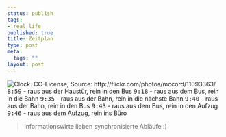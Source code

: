 ```yaml
--- 
status: publish
tags: 
- real life
published: true
title: Zeitplan
type: post
meta: 
  tags: ""
layout: post
---
```

<img src="http://photos7.flickr.com/11093363_61170cb210_t.jpg" alt="Clock. CC-License; Source: http://flickr.com/photos/mccord/11093363/" class="alignright" /><tt>8:59</tt> - raus aus der Haustür, rein in den Bus
<tt>9:18</tt> - raus aus dem Bus, rein in die Bahn
<tt>9:35</tt> - raus aus der Bahn, rein in die nächste Bahn
<tt>9:40</tt> - raus aus der Bahn, rein in den Bus
<tt>9:43</tt> - raus aus dem Bus, rein in den Aufzug
<tt>9:46</tt> - raus aus dem Aufzug, rein ins Büro

<blockquote>Informationswirte lieben synchronisierte Abläufe :)</blockquote>
